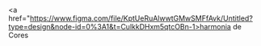 <a href="https://www.figma.com/file/KptUeRuAlwwtGMwSMFfAvk/Untitled?type=design&node-id=0%3A1&t=CulkkDHxm5qtcOBn-1>harmonia de Cores</a>
